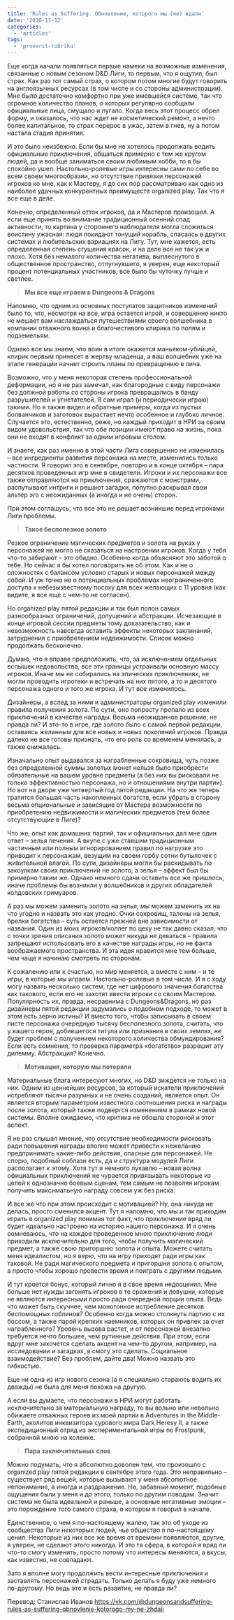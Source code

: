 ```yaml
---
title: 'Rules as Suffering. Обновление, которого мы (не) ждали'
date: '2018-11-12'
categories:
  - 'articles'
tags:
  - 'proverit-rubriku'
---
```


Еще когда начали появляться первые намеки на возможные изменения, связанные с новым сезоном D&D Лиги, то первым, что я ощутил, был страх. Как раз тот самый страх, о котором потом многие будут говорить на англоязычных ресурсах (в том числе и со стороны администрации). Мне было достаточно комфортно при уже имевшейся системе, так что огромное количество планов, о которых регулярно сообщали официальные лица, смущало и пугало. Когда весь этот процесс обрел форму, и оказалось, что нас ждет не косметический ремонт, а нечто более капитальное, то страх перерос в ужас, затем в гнев, ну а потом настала стадия принятия.

И это было неизбежно. Если бы мне не хотелось продолжать водить официальные приключения, общаться примерно с тем же кругом людей, да и вообще заниматься своим любимым хобби, то я бы спокойно ушел. Настольно-ролевые игры интересны сами по себе во всем своем многообразии, но отсутствие привязки персонажей игроков ко мне, как к Мастеру, я до сих пор рассматриваю как одно из наиболее удачных конкурентных преимуществ organized play. Так что я все еще в деле.

Конечно, определенный отток игроков, да и Мастеров произошел. А если еще принять во внимание традиционный осенний спад активности, то картина у стороннего наблюдателя могла сложиться воистину ужасная: люди покидают тонущий корабль, спасаясь в других системах и любительских вариациях на Лигу. Тут, мне кажется, есть определенная степень сгущения красок, и на деле все не так уж и плохо. Хотя без немалого количества негатива, выплеснутого в общественное пространство, отпугнувшего, я уверен, еще некоторый процент потенциальных участников, все было бы чуточку лучше и светлее.

> **Мы все еще играем в Dungeons & Dragons**

Напомню, что одним из основных постулатов защитников изменений было то, что, несмотря на все, игра остается игрой, и совершенно никто не мешает вам наслаждаться путешествиями своего волшебника в компании отважного воина и благочестивого клирика по полям и подземельям.

Однако все мы знаем, что воин в итоге окажется маньяком-убийцей, клирик первым принесет в жертву младенца, а ваш волшебник уже на этапе генерации начнет строить планы по превращению в лича.

Возможно, что у меня некоторая степень профессиональной деформации, но я не раз замечал, как благородные с виду персонажи без должной работы со стороны игрока превращались в банду разрушителей и угнетателей. Я сам играл (и периодически играю) такими. Но я также видел и обратные примеры, когда из пустых болванчиков и заготовок вырастает нечто особенное и глубоко личное. Случается это, естественно, реже, но каждый приходит в НРИ за своим видом удовольствия, так что обе позиции имеют право на жизнь, пока они не входят в конфликт за одним игровым столом.

И знаете, как раз именно в этой части Лига совершенно не изменилась – все ингредиенты развития персонажа на месте, изменились только частности. Я говорил это в сентябре, повторю и в конце октября – пара десятков проведенных игр мне в свидетели. Игроки и их персонажи все также отправляются на приключения, сражаются с монстрами, распутывают интриги и решают загадки, попутно раскрывая свои альтер эго с неожиданных (а иногда и не очень) сторон.

При этом соглашусь, что все это не решает возникшие перед игроками Лиги проблемы.

> **Такое бесполезное золото**

Резкое ограничение магических предметов и золота на руках у персонажей не могло не сказаться на настроении игроков. Когда у тебя что-то забирают – это обидно. Особенно когда объясняют это заботой о тебе. Но сейчас я бы хотел поговорить не об этом. Как и не о сложностях с балансом условно старых и новых персонажей между собой. И уж точно не о потенциальных проблемах неограниченного доступа к небезызвестному посоху для всех желающих с 11 уровня (как видите, я все еще с чем-то не согласен).

Но organized play пятой редакции и так был полон самых разнообразных ограничений, допущений и абстракции. Исчезающие в конце игровой сессии предметы тому доказательство, как и невозможность навсегда оставить эффекты некоторых заклинаний, затруднения с приобретением недвижимости. Список можно продолжать бесконечно.

Думаю, что я вправе предположить, что, за исключением отдельных вспышек недовольства, все эти границы устраивали основную массу игроков. Иначе мы не собирались на эпических приключениях, не могли проводить игротеки и встречать на них пятого, а то и десятого персонажа одного и того же игрока. И тут все изменилось.

Дизайнеры, а вслед за ними и администраторы organized play изменили правила получения золота. По сути, оно попросту пропало из всех приключений в качестве награды. Весьма неожиданное решение, не правда ли? И это-то в игре, где золото было с самой первой редакции, оставаясь желанным для все новых и новых поколений игроков. Правда далеко не все готовы признать, что его роль со временем менялась, а также снижалась.

Изначально опыт выдавался за награбленные сокровища, чуть позже без определенной суммы золотых монет нельзя было приобрести обязательные на вашем уровне предметы (а без них вы рисковали не только эффективностью персонажа, но и отношениями внутри партии). Но вот на дворе уже четвертый год пятой редакции. На что же теперь тратится большая часть накопленных богатств, если убрать в сторону весьма опциональные и зависящие от Мастера возможности по приобретению недвижимости и магических предметов (тем более отсутствующие в Лиге)?

Что же, опыт как домашних партий, так и официальных дал мне один ответ – зелья лечения. А вкупе с уже ставшим традиционным частичным или полным игнорированием правил по нагрузке это приводит к персонажам, везущим на своем горбу сотни бутылочек с живительной влагой. По сути, дизайнеры могли бы раскидывать по закоулкам своих приключений не золото, а зелья – эффект был бы примерно таким же. Однако немного сдачи оставить все же пришлось, иначе проблемы бы возникли у волшебников и других обладателей колдовских гримуаров.

А раз мы можем заменить золото на зелья, мы можем заменить их на что угодно и назвать это как угодно. Очки сокровищ, талоны на зелья, брелки богатства – суть остается прежней вне зависимости от названия. Один из моих игроков/коллег по цеху не так давно сказал, что с точки зрения описания золото может никуда не деваться – правила запрещают использовать его в качестве награды игры, но не факта воображаемого пространства. И эта идея нравится мне тем больше, чем чаще я начинаю смотреть по сторонам.

К сожалению или к счастью, но мир меняется, а вместе с ним – и те игры, в которые мы играем. Настольно-ролевые в том числе. И я с ходу могу назвать несколько систем, где нет цифрового значения богатства как такового, если его не захотят ввести игроки со своим Мастером. Популярность их, правда, несравнима с Dungeons&Dragons, но раз дизайнеры пятой редакции задумались о подобном подходе, то может в этом есть зерно истины? И вместо того, чтобы записывать в своем листе персонажа очередную тысячу бесполезного золота, считать, что у вашего героя, добившегося титула или признания в своих землях, не будет проблем с получением некоторого количества обмундирования? Если есть сомнения, то проверка параметра «богатство» разрешит эту дилемму. Абстракция? Конечно.

> **Мотивация, которую мы потеряли**

Материальные блага интересуют многих, но D&D зиждется не только на них. Одним из ценнейших ресурсов, за который искатели приключений истребляют тысячи разумных и не очень созданий, является опыт. Он является вторым параметром известного соотношения риска и награды после золота, который также подвергся изменениям в рамках новой системы. Вполне ожидаемо, что критика не обошла стороной и этот аспект.

Я не раз слышал мнение, что отсутствие необходимости рисковать ради повышения награды вполне может привести к нежеланию предпринимать какие-либо действия, опасные для персонажей. Не спорю, подобный соблазн есть, да и структура модулей Лиги располагает к этому. Хотя тут я немного лукавлю – новая волна официальных приключений не чурается привязывать некоторые из целей к однозначно боевым сценам, тем самым не позволяя игрокам получить максимальную награду совсем уж без риска.

И все же что при этом происходит с мотивацией? Ну, она никуда не делась, просто сменился акцент. Тут я напомню, что мы и так приходим играть в organized play понимая тот факт, что приключение вряд ли будет идеально настроено на историю нашего персонажа. И я очень сомневаюсь, что на каждое проведенное мною приключение люди приходили исключительно для того, чтобы получить магический предмет, а также свою пригоршню золота и опыта. Можете считать меня идеалистом, но я верю, что на игру приходят ради игры как таковой. Не ради магического предмета и пригоршни золота с опытом, а просто чтобы хорошо провести время и поиграть с другими людьми.

И тут кроется бонус, который лично я в свое время недооценил. Мне больше нет нужды загонять игроков в те сражения и ловушки, которые не являются интересными просто ради очередной порции опыта. Ведь что может быть скучнее, чем монотонное истребление десятков беспомощных гоблинов? Особенно когда можно столкнуть партию с их боссом, а также парой крепких наемников, которых он привлек за счет награбленного? Уровень вызова растет, и от персонажей внезапно требуется нечто большее, чем рутинные действия. При этом, если вдруг мне захочется сделать акцент на чем-то другом, например, на исследовании и загадках, я смогу это сделать. Социальное взаимодействие? Без проблем, дайте два! Можно назвать это гибкостью.

Еще ни одна из игр нового сезона (а я специально стараюсь водить их дважды) не была для меня похожа на другую.

А если вы думаете, что персонажи в НРИ могут работать исключительно за материальную награду, то вы вольно или невольно обижаете отважных героев из моей партии в Adventures in the Middle-Earth, аколитов инквизитора сурового мира Dark Heresy II, а также экспедиционный отряд из экспериментальной игры по Frostpunk, собранной мною на коленке.

> **Пара заключительных слов**

Можно подумать, что я абсолютно доволен тем, что произошло с organized play пятой редакции в сентябре этого года. Это неправильно – существует ряд вещей, которые вызывают у меня абсолютное непонимание, а иногда и раздражение. Но, забавный момент, подобные ощущения были у меня и до этого, только по другим поводам. Значит система не была идеальной и раньше, а основные негативные эмоции – это порождение того самого страха, о котором я говорил в начале.

Единственное, о чем я по-настоящему жалею, так это об уходе из сообщества Лиги некоторых людей, чье общество я по-настоящему ценил. Некоторые из них все же время от времени появляются, другие, я уверен, не сделают этого никогда. И это та сфера, в которой я вряд ли что-то смогу изменить, просто потому что интересы меняются, а вкусы, как известно, не совпадают.

Зато я вполне могу продолжить вести интересные приключения и заставлять персонажей страдать. Только делать я буду уже немного по-другому. Но ведь это и есть развитие, не правда ли?

Перевод: Станислав Иванов https://vk.com/@dungeonsandsuffering-rules-as-suffering-obnovlenie-kotorogo-my-ne-zhdali
